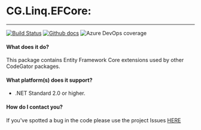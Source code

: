 # CG.Linq.EFCore: 
---
[![Build Status](https://dev.azure.com/codegator/CG.Linq.EFCore/_apis/build/status/CodeGator.CG.Linq.EFCore?branchName=master)](https://dev.azure.com/codegator/CG.Linq.EFCore/_build/latest?definitionId=38&branchName=master)
[![Github docs](https://img.shields.io/static/v1?label=Documentation&message=online&color=blue)](https://codegator.github.io/CG.Linq.EFCore/index.html)
![Azure DevOps coverage](https://img.shields.io/azure-devops/coverage/codegator/CG.Linq.EFCore/38)

#### What does it do?
This package contains Entity Framework Core extensions used by other CodeGator packages.

#### What platform(s) does it support?
* .NET Standard 2.0 or higher.

#### How do I contact you?
If you've spotted a bug in the code please use the project Issues [HERE](https://github.com/CodeGator/CG.Linq.EFCore/issues)
